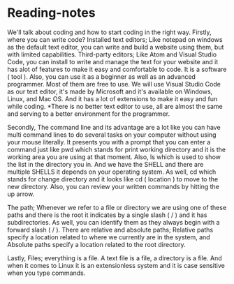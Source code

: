 # Reading-notes
We'll talk about coding and how to start coding in the right way.
Firstly, where you can write code?
Installed text editors; Like notepad on windows as the default text editor, you can write and build a website using them, but with limited capabilities.
Third-party editors; Like Atom and Visual Studio Code, you can install to write and manage the text for your website and it has alot of features to make it easy and comfortable to code. It is a software ( tool ). Also, you can use it as a beginner as well as an advanced programmer.
Most of them are free to use. We will use Visual Studio Code as our text editor, it's made by Microsoft and it's available on Windows, Linux, and Mac OS.
And it has a lot of extensions to make it easy and fun while coding.
*There is no better text editor to use, all are almost the same and serving to a better environment for the programmer.

Secondly, The command line and its advantage are a lot like you can have multi command lines to do several tasks on your computer without using your mouse literally.
It presents you with a prompt that you can enter a command just like pwd which stands for print working directory and it is the working area you are using at that moment. Also, ls which is used to show the list in the directory you in.
And we have the SHELL and there are multiple SHELLS it depends on your operating system. As well, cd which stands for change directory and it looks like cd ( location ) to move to the new directory.
Also, you can review your written commands by hitting the up arrow.

The path; Whenever we refer to a file or directory we are using one of these paths and there is the root it indicates by a single slash ( / ) and it has subdirectories. As well, you can identify them as they always begin with a forward slash ( / ).
There are relative and absolute paths; Relative paths specify a location related to where we currently are in the system, and Absolute paths specify a location related to the root directory.

Lastly, Files; everything is a file. A text file is a file, a directory is a file. And when it comes to Linux it is an extensionless system and it is case sensitive when you type commands.

